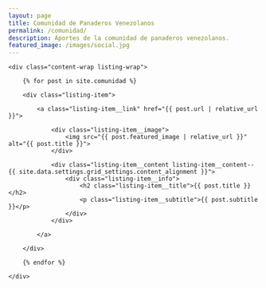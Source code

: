 ```yaml
---
layout: page
title: Comunidad de Panaderos Venezolanos
permalink: /comunidad/
description: Aportes de la comunidad de panaderos venezolanos.
featured_image: /images/social.jpg
---
```


<section class="listing">

	<div class="content-wrap listing-wrap">

		{% for post in site.comunidad %}

		<div class="listing-item">

			<a class="listing-item__link" href="{{ post.url | relative_url }}">

				<div class="listing-item__image">
					<img src="{{ post.featured_image | relative_url }}" alt="{{ post.title }}">
				</div>

				<div class="listing-item__content listing-item__content--{{ site.data.settings.grid_settings.content_alignment }}">
					<div class="listing-item__info">
						<h2 class="listing-item__title">{{ post.title }}</h2>
						<p class="listing-item__subtitle">{{ post.subtitle }}</p>
					</div>
				</div>

			</a>

		</div>

		{% endfor %}

	</div>

</section>